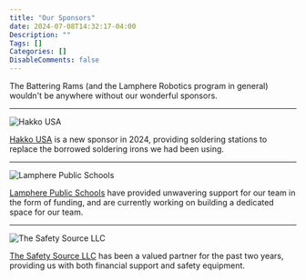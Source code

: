 ```yaml
---
title: "Our Sponsors"
date: 2024-07-08T14:32:17-04:00
Description: ""
Tags: []
Categories: []
DisableComments: false
---
```


The Battering Rams (and the Lamphere Robotics program in general) wouldn't be anywhere without our wonderful sponsors.

---

![Hakko USA](/images/sponsors/HAKKO.png "Hakko USA")

[Hakko USA](https://hakkousa.com/) is a new sponsor in 2024, providing soldering stations to replace the borrowed soldering irons we had been using.

---

![Lamphere Public Schools](/images/sponsors/LampherePublicSchools.png "Lamphere Public Schools")

[Lamphere Public Schools](https://www.lamphereschools.org/) have provided unwavering support for our team in the form of funding, and are currently working on building a dedicated space for our team.

---

![The Safety Source LLC](/images/sponsors/TheSafetySourceLLC.png "The Safety Source LLC")

[The Safety Source LLC](https://safetysourcellc.com/) has been a valued partner for the past two years, providing us with both financial support and safety equipment.

